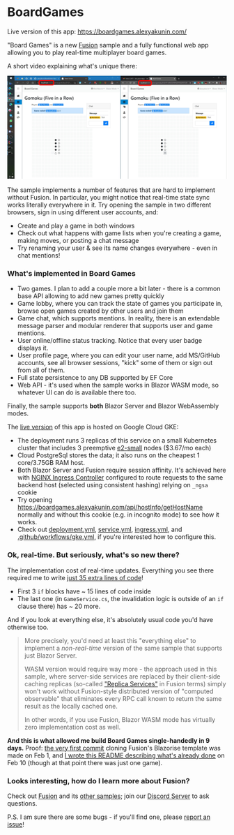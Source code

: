 # BoardGames

Live version of this app: https://boardgames.alexyakunin.com/

"Board Games" is a new [Fusion] sample and a fully functional 
web app allowing you to play real-time multiplayer board games.

A short video explaining what's unique there:

[<img src="doc/img/BoardGames.jpg">](https://www.youtube.com/watch?v=R1XB8UKJ1dk)

The sample implements a number of features that are 
hard to implement without Fusion. In particular, you might notice
that real-time state sync works literally everywhere in it. 
Try opening the sample in two different browsers, sign in using 
different user accounts, and:
- Create and play a game in both windows
- Check out what happens with game lists when you're
  creating a game, making moves, or posting a chat message
- Try renaming your user & see its name changes everywhere - 
  even in chat mentions!
  
### What's implemented in Board Games

- Two games. I plan to add a couple more  a bit later - 
  there is a common base API allowing to add new games 
  pretty quickly
- Game lobby, where you can track the state of games you
  participate in, browse open games created by other users 
  and join them
- Game chat, which supports mentions. In reality, there is
  an extendable message parser and modular renderer that 
  supports user and game mentions.
- User online/offline status tracking. Notice that every 
  user badge displays it.
- User profile page, where you can edit your user name, add 
  MS/GitHub accounts, see all browser sessions, "kick" some
  of them or sign out from all of them.
- Full state persistence to any DB supported by EF Core
- Web API - it's used when the sample works in Blazor 
  WASM mode, so whatever UI can do is available there too.

Finally, the sample supports **both** Blazor Server and 
Blazor WebAssembly modes.

The [live version] of this app is hosted on Google Cloud GKE:
- The deployment runs 3 replicas of this service on a small
  Kubernetes cluster that includes 3 preemptive
  [e2-small](https://cloud.google.com/compute/vm-instance-pricing#e2_sharedcore_machine_types) 
  nodes ($3.67/mo each)
- Cloud PostgreSql stores the data; it also runs on
  the cheapest 1 core/3.75GB RAM host.
- Both Blazor Server and Fusion require session affinity. 
  It's achieved here with 
  [NGINX Ingress Controller](https://kubernetes.github.io/ingress-nginx/examples/affinity/cookie/)
  configured to route requests to the same backend host
  (selected using consistent hashing) relying on `_ngsa` cookie
- Try opening https://boardgames.alexyakunin.com/api/hostInfo/getHostName
  normally and without this cookie (e.g. in incognito mode) to see 
  how it works. 
- Check out [deployment.yml](deployment.yml), [service.yml](service.yml),
  [ingress.yml](ingress.yml), and [.github/workflows/gke.yml](.github/workflows/gke.yml), 
  if you're interested how to configure this.
                   
### Ok, real-time. But seriously, what's so new there?

The implementation cost of real-time updates. Everything you 
see there required me to write [just 35 extra lines of code](https://github.com/alexyakunin/BoardGames/search?q=IsInvalidating)!

- First 3 `if` blocks have ~ 15 lines of code inside
- The last one (in `GameService.cs`, the invalidation logic is outside of 
  an `if` clause there) has ~ 20 more.
  
And if you look at everything else, it's absolutely usual code you'd 
have otherwise too.

> More precisely, you'd need at least this "everything else" to implement 
a *non-real-time* version of the same sample that supports just 
Blazor Server.
>
> WASM version would require way more - the approach used in this sample,
where server-side services are replaced by their client-side caching
replicas (so-called 
["Replica Services"](https://github.com/servicetitan/Stl.Fusion.Samples/blob/master/docs/tutorial/Part04.md)
in Fusion terms) simply won't work without Fusion-style distributed
version of "computed observable" that eliminates every RPC call known 
to return the same result as the locally cached one. 
>
> In other words, if you use Fusion, Blazor WASM mode has virtually 
zero implementation cost as well. 

**And this is what allowed me build Board Games single-handedly
in 9 days.** Proof: 
[the very first commit](https://github.com/servicetitan/Stl.Fusion.Samples/commit/546ae7597bc7fa3a0b3c7f3b84e3a463bc3fd28f)
cloning Fusion's Blazorise template was made on Feb 1, 
and [I wrote this README describing what's already done](https://github.com/alexyakunin/BoardGames/commit/b1042a74209050cb79fb4e248f84a03c2b600fbf)
on Feb 10 (though at that point there was just one game). 

### Looks interesting, how do I learn more about Fusion?

Check out [Fusion] and its 
[other samples](https://github.com/servicetitan/Stl.Fusion.Samples);
join our [Discord Server] to ask questions.

P.S. I am sure there are some bugs - if you'll find one, 
please 
[report an issue](https://github.com/alexyakunin/BoardGames/issues)!

[Fusion]: https://github.com/servicetitan/Stl.Fusion
[Live version]: https://boardgames.alexyakunin.com/
[Discord Server]: https://discord.gg/EKEwv6d
